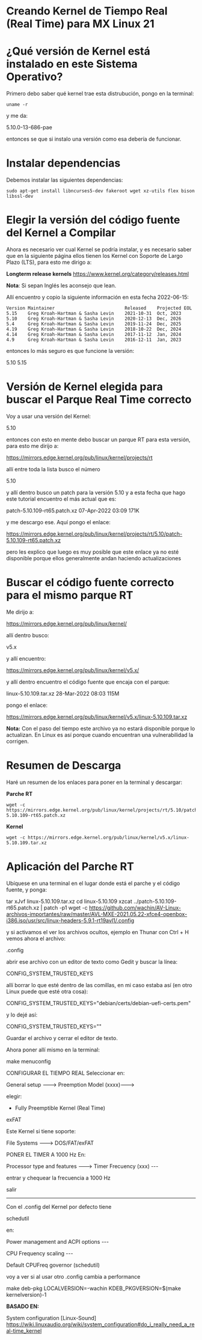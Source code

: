 # Creando Kernel de Tiempo Real (Real Time) para MX Linux 21

# ¿Qué versión de Kernel está instalado en este Sistema Operativo?

Primero debo saber qué kernel trae esta distrubución, pongo en la terminal:

`uname -r` 

y me da:

5.10.0-13-686-pae

entonces se que si instalo una versión como esa debería de funcionar.

# Instalar dependencias

Debemos instalar las siguientes dependencias:

```sudo apt-get install libncurses5-dev fakeroot wget xz-utils flex bison libssl-dev```

# Elegir la versión del código fuente del Kernel a Compilar

Ahora es necesario ver cual Kernel se podría instalar, y es necesario saber que en la siguiente página ellos tienen los Kernel con Soporte de Largo Plazo (LTS), para esto me dirigo a:

**Longterm release kernels**
https://www.kernel.org/category/releases.html

**Nota**: Si sepan Inglés les aconsejo que lean.

Allí encuentro y copio la siguiente información en esta fecha 2022-06-15:

```
Version Maintainer 	                        Released 	Projected EOL
5.15 	Greg Kroah-Hartman & Sasha Levin 	2021-10-31 	Oct, 2023
5.10 	Greg Kroah-Hartman & Sasha Levin 	2020-12-13 	Dec, 2026
5.4 	Greg Kroah-Hartman & Sasha Levin 	2019-11-24 	Dec, 2025
4.19 	Greg Kroah-Hartman & Sasha Levin 	2018-10-22 	Dec, 2024
4.14 	Greg Kroah-Hartman & Sasha Levin 	2017-11-12 	Jan, 2024
4.9 	Greg Kroah-Hartman & Sasha Levin 	2016-12-11 	Jan, 2023
```

entonces lo más seguro es que funcione la versión:

5.10
5.15

# Versión de Kernel elegida para buscar el Parque Real Time correcto

Voy a usar una versión del Kernel:

5.10

entonces con esto en mente debo buscar un parque RT para esta versión, para esto me dirijo a:

https://mirrors.edge.kernel.org/pub/linux/kernel/projects/rt

allí entre toda la lista busco el número 

5.10

y allí dentro busco un patch para la versión 5.10 y a esta fecha que hago este tutorial encuentro el más actual que es:

patch-5.10.109-rt65.patch.xz                       07-Apr-2022 03:09    171K

y me descargo ese. Aquí pongo el enlace:

https://mirrors.edge.kernel.org/pub/linux/kernel/projects/rt/5.10/patch-5.10.109-rt65.patch.xz

pero les explico que luego es muy posible que este enlace ya no esté disponible porque ellos generalmente andan haciendo actualizaciones

# Buscar el código fuente correcto para el mismo parque RT

Me dirijo a:

https://mirrors.edge.kernel.org/pub/linux/kernel/

allí dentro busco:

v5.x

y allí encuentro:

https://mirrors.edge.kernel.org/pub/linux/kernel/v5.x/


y allí dentro encuentro el código fuente que encaja con el parque:

linux-5.10.109.tar.xz                              28-Mar-2022 08:03    115M

pongo el enlace:

https://mirrors.edge.kernel.org/pub/linux/kernel/v5.x/linux-5.10.109.tar.xz

**Nota:** Con el paso del tiempo este archivo ya no estará disponible porque lo actualizan. En Linux es así porque cuando encuentran una vulnerabilidad la corrigen.

# Resumen de Descarga

Haré un resumen de los enlaces para poner en la terminal y descargar:

**Parche RT**

    wget -c https://mirrors.edge.kernel.org/pub/linux/kernel/projects/rt/5.10/patch-5.10.109-rt65.patch.xz

**Kernel**

    wget -c https://mirrors.edge.kernel.org/pub/linux/kernel/v5.x/linux-5.10.109.tar.xz

# Aplicación del Parche RT

Ubíquese en una terminal en el lugar donde está el parche y el código fuente, y ponga:

tar xJvf linux-5.10.109.tar.xz
cd linux-5.10.109
xzcat ../patch-5.10.109-rt65.patch.xz | patch -p1
wget -c https://github.com/wachin/AV-Linux-archivos-importantes/raw/master/AVL-MXE-2021.05.22-xfce4-openbox-i386.iso/usr/src/linux-headers-5.9.1-rt19avl1/.config


y si activamos el ver los archivos ocultos, ejemplo en Thunar con Ctrl + H vemos ahora el archivo:

.config

abrir ese archivo con un editor de texto como Gedit y buscar la línea:

CONFIG_SYSTEM_TRUSTED_KEYS

allí borrar lo que esté dentro de las comillas, en mi caso estaba así (en otro Linux puede que esté otra cosa):

CONFIG_SYSTEM_TRUSTED_KEYS="debian/certs/debian-uefi-certs.pem"

y lo dejé así:

CONFIG_SYSTEM_TRUSTED_KEYS=""

Guardar el archivo y cerrar el editor de texto.

Ahora poner allí mismo en la terminal:

make menuconfig


CONFIGURAR EL TIEMPO REAL
Seleccionar en: 

General setup ---> Preemption Model (xxxx)--->

elegir:

- Fully Preemptible Kernel (Real Time)



exFAT

Este Kernel si tiene soporte:

File Systems ---> DOS/FAT/exFAT 



PONER EL TIMER A 1000 Hz
En:

Processor type and features ---> Timer Frecuency (xxx) ---

entrar y chequear la frecuencia a 1000 Hz

salir



*********************************************************


Con el .config del Kernel por defecto tiene 

schedutil

 en:

Power management and ACPI options --- 

CPU Frequency scaling ---

Default CPUFreq governor (schedutil)

voy a ver si al usar otro .config cambia a performance




make deb-pkg LOCALVERSION=-wachin KDEB_PKGVERSION=$(make kernelversion)-1





**BASADO EN:**

System configuration [Linux-Sound]
https://wiki.linuxaudio.org/wiki/system_configuration#do_i_really_need_a_real-time_kernel











